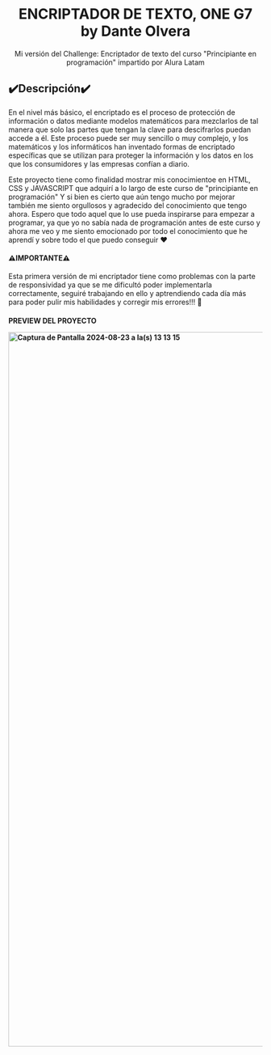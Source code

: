 <h1 align="center"> ENCRIPTADOR DE TEXTO, ONE G7 by Dante Olvera </h1>
<p align="center"> Mi versión del Challenge: Encriptador de texto del curso "Principiante en programación" impartido por Alura Latam </p>

<h2 align="left">✔️Descripción✔️</h2>
<p2>En el nivel más básico, el encriptado es el proceso de protección de información o datos mediante modelos matemáticos para mezclarlos de tal manera que solo las partes que tengan la clave para descifrarlos puedan accede a él. Este proceso puede ser muy sencillo o muy complejo, y los matemáticos y los informáticos han inventado formas de encriptado específicas que se utilizan para proteger la información y los datos en los que los consumidores y las empresas confían a diario. </p2>

<p3> Este proyecto tiene como finalidad mostrar mis conocimientoe en HTML, CSS y JAVASCRIPT que adquirí a lo largo de este curso de "principiante en programación"
Y si bien es cierto que aún tengo mucho por mejorar también me siento orgullosos y agradecido del conocimiento que tengo ahora. Espero que todo aquel que lo use pueda inspirarse para empezar a programar, ya que yo no sabía nada de programación antes de este curso y ahora me veo y me siento emocionado por todo el conocimiento que he aprendí y sobre todo el que puedo conseguir ❤️</p3>

<h4>⚠️IMPORTANTE⚠️</h4>
<p> Esta primera versión de mi encriptador tiene como problemas con la parte de responsividad ya que se me dificultó poder implementarla correctamente, seguiré trabajando en ello y aptrendiendo cada día más para poder pulir mis habilidades y corregir mis errores!!! 🫶</p>

<h4> PREVIEW DEL PROYECTO</43>
<P> <img width="1413" alt="Captura de Pantalla 2024-08-23 a la(s) 13 13 15" src="https://github.com/user-attachments/assets/34c0056e-dfe9-4804-8d6d-db76325ea254">
</P>
